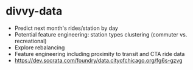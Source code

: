 # divvy-data
- Predict next month's rides/station by day
- Potential feature engineering: station types clustering (commuter vs. recreational)
- Explore rebalancing
- Feature engineering including proximity to transit and CTA ride data
- https://dev.socrata.com/foundry/data.cityofchicago.org/fg6s-gzvg